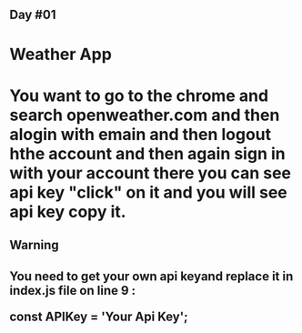  <h2>Day #01<h2/>
  
<h1>Weather App<h1/>
  
You want to go to the chrome and search openweather.com and then alogin with emain and then logout hthe account and then again sign in with your account there you can see api key "click" on it and you will see api key copy it.  

 <h2>Warning<h2/>
   
You need to get your own api keyand replace it in index.js file on line 9 :

const APIKey = 'Your Api Key';
